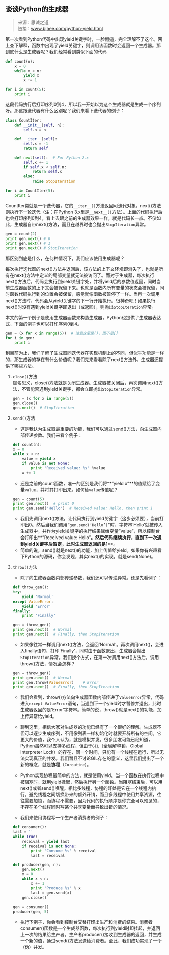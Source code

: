 ## 谈谈Python的生成器
> 来源：思诚之道  
> 链接：www.bjhee.com/python-yield.html

第一次看到Python代码中出现yield关键字时，一脸懵逼，完全理解不了这个。网上查下解释，函数中出现了yield关键字，则调用该函数时会返回一个生成器。那到底什么是生成器呢？我们经常看到类似下面的代码

```python
def count(n):
    x = 0
    while x < n:
        yield x
        x += 1
 
for i in count(5):
    print i
```
这段代码执行后打印序列0到4，所以我一开始以为这个生成器就是生成一个序列呀。那这跟迭代器有什么区别呢？我们来看下迭代器的例子：

```python
class CountIter:
    def __init__(self, n):
        self.n = n
 
    def __iter__(self):
        self.x = -1
        return self
 
    def next(self):  # For Python 2.x
        self.x += 1
        if self.x < self.n:
            return self.x
        else:
            raise StopIteration
 
for i in CountIter(5):
    print i
```
CountIter类就是一个迭代器，它的`__iter__()`方法返回可迭代对象，next()方法则执行下一轮迭代（注：在Python 3.x里是`__next__()`方法）。上面的代码执行后也会打印序列0到4，看上去跟之前的生成器效果一样，就是代码长一点。不仅如此，生成器自带next()方法，而且在越界时也会抛出`StopIteration`异常。

```python
gen = count(2)
print gen.next() # 0
print gen.next() # 1
print gen.next() # StopIteration
```
那区别到底是什么，在何种情况下，我们应该使用生成器呢？

每次执行迭代器的next()方法并返回后，该方法的上下文环境即消失了，也就是所有在next()方法中定义的局部变量就无法被访问了。而对于生成器，每次执行next()方法后，代码会执行到yield关键字处，并将yield后的参数值返回，同时当前生成器函数的上下文会被保留下来。也就是函数内所有变量的状态会被保留，同时函数代码执行到的位置会被保留，感觉就像函数被暂停了一样。当再一次调用next()方法时，代码会从yield关键字的下一行开始执行。很神奇吧！如果执行next()时没有遇到yield关键字即退出（或返回），则抛出`StopIteration`异常。

本文的第一个例子是使用生成器函数来构造生成器，Python也提供了生成器表达式，下面的例子也可以打印序列0到4。

```python
gen = (x for x in range(5))  # 注意这里是()，而不是[]
for i in gen:
    print i
```

到目前为止，我们了解了生成器同迭代器在实现机制上的不同，但似乎功能是一样的，那生成器的存在有什么价值呢？我们先来看看除了next()方法外，生成器还提供了哪些方法。

1. `close()`方法  
	顾名思义，close()方法就是关闭生成器。生成器被关闭后，再次调用next()方法，不管能否遇到yield关键字，都会立即抛出`StopIteration`异常。
	
	```python
	gen = (x for x in range(5))
	gen.close()
	gen.next()  # StopIteration
	```
2. `send()`方法  
	- 这是我认为生成器最重要的功能，我们可以通过send()方法，向生成器内部传递参数。我们来看个例子：
	
	```python
	def count(n):
    x = 0
    while x < n:
        value = yield x
        if value is not None:
            print 'Received value: %s' %value
        x += 1
	```
	- 还是之前的count函数，唯一的区别是我们将**”yield x”**的值赋给了变量`value`，并将其打印出来。如何给`value`传值呢？
	
	```python
	gen = count(5)
	print gen.next()  # print 0
	print gen.send('Hello')  # Received value: Hello, then print 1

	```
	- 我们先调用next()方法，让代码执行到yield关键字（这步必须要），当前打印出0。然后当我们调用`”gen.send(‘Hello’)”`时，字符串’Hello’就被传入生成器中，并作为yield关键字的执行结果赋给变量”value”，所以控制台会打印出**”Received value: Hello”**。然后代码继续执行，直到下一次遇到yield关键字后暂定，此时生成器返回的是**1**。
	- 简单的说，send()就是next()的功能，加上传值给yield。如果你有兴趣看下Python的源码，你会发现，其实next()的实现，就是send(None)。
3. `throw()`方法  
	- 除了向生成器函数内部传递参数，我们还可以传递异常。还是先看例子：
	
	```python
	def throw_gen():
    try:
        yield 'Normal'
    except ValueError:
        yield 'Error'
    finally:
        print 'Finally'
        
	gen = throw_gen()
	print gen.next()  # Normal
	print gen.next()  # Finally, then StopIteration

	```
	- 如果像往常一样调用next()方法，会返回’Normal’。再次调用next()，会进入finally语句，打印’Finally’，同时由于函数退出，生成器会抛出`StopIteration`异常。我们换个方式，在第一次调用next()方法后，调用throw()方法，情况会怎样？
	
	```python
	gen = throw_gen()
	print gen.next()  # Normal
	print gen.throw(ValueError)    # Error
	print gen.next()  # Finally, then StopIteration
	```
	- 我们会看到，throw()方法向生成器函数内部传递了`ValueError`异常，代码进入`except ValueError`语句，当遇到下一个yield时才暂停并退出，此时生成器返回的是’Error’字符串。简单的说，throw()就是next()的功能，加上传异常给yield。

	- 聊到这里，相信大家对生成器的功能已经有了一个很好的理解。生成器不但可以逐步生成序列，不用像列表一样初始化时就要开辟所有的空间。它更大的价值，我个人认为，就是模拟并发。很多朋友可能已经知道，Python虽然可以支持多线程，但由于`GIL`（全局解释锁，Global Interpreter Lock）的存在，同一个时间，只能有一个线程在运行，所以无法实现真正的并发。我们暂且不讨论GIL存在的意义，这里我们提出了一个新的概念，就是**协程**（`Coroutine`）。

	- Python实现协程最简单的方法，就是使用yield。当一个函数在执行过程中被阻塞时，就用yield挂起，然后执行另一个函数。当阻塞结束后，可以用next()或者send()唤醒。相比多线程，协程的好处是它在一个线程内执行，避免线程之间切换带来的额外开销，而且多线程中使用共享资源，往往需要加锁，而协程不需要，因为代码的执行顺序是你完全可以预见的，不存在多个线程同时写某个共享变量而导致出错的情况。
	- 我们来使用协程写一个生产者消费者的例子：
	
	```python
	def consumer():
    last = ''
    while True:
        receival = yield last
        if receival is not None:
            print 'Consume %s' % receival
            last = receival
            
	def producer(gen, n):
	    gen.next()
	    x = 0
	    while x < n:
	        x += 1
	        print 'Produce %s' % x
	        last = gen.send(x)
	    gen.close()
	    
	gen = consumer()
	producer(gen, 5)
	```
	- 执行下例子，你会看到控制台交替打印出生产和消费的结果。消费者consumer()函数是一个生成器函数，每次执行到yield时即挂起，并返回上一次的结果给生产者。生产者producer()接收到生成器的返回，并生成一个新的值，通过send()方法发送给消费者。至此，我们成功实现了一个（伪）并发。
